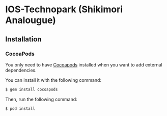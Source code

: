 # IOS-Technopark (Shikimori Analougue)

## Installation

### CocoaPods

You only need to have [Cocoapods](https://cocoapods.org) installed when you want to add external dependencies.

You can install it with the following command:

```bash
$ gem install cocoapods
```


Then, run the following command:

```bash
$ pod install
```

